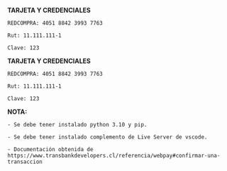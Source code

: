 **TARJETA Y CREDENCIALES**
```
REDCOMPRA: 4051 8842 3993 7763

Rut: 11.111.111-1

Clave: 123
```


**TARJETA Y CREDENCIALES**
```
REDCOMPRA: 4051 8842 3993 7763

Rut: 11.111.111-1

Clave: 123
```

**NOTA:**

    - Se debe tener instalado python 3.10 y pip.

    - Se debe tener instalado complemento de Live Server de vscode.

    - Documentación obtenida de https://www.transbankdevelopers.cl/referencia/webpay#confirmar-una-transaccion


